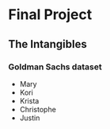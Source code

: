 # Final Project
## The Intangibles
### Goldman Sachs dataset

- Mary
- Kori
- Krista
- Christophe
- Justin
